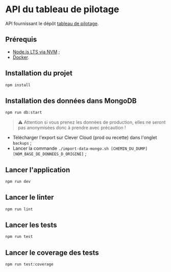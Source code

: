 # API du tableau de pilotage

API fournissant le dépôt [tableau de pilotage](https://github.com/anct-cnum/dashboard).

## Prérequis

- [Node.js LTS via NVM](https://nodejs.org/fr/download/package-manager) ;
- [Docker](https://get.docker.com/).

## Installation du projet

```bash
npm install
```

## Installation des données dans MongoDB

```bash
npm run db:start
```

> ⚠ Attention si vous prenez les données de production, elles ne seront pas anonymisées donc à prendre avec précaution !

- Télécharger l'export sur Clever Cloud (prod ou recette) dans l'onglet `backups` ;
- Lancer la commande `./import-data-mongo.sh [CHEMIN_DU_DUMP] [NOM_BASE_DE_DONNEES_D_ORIGINE]` ;

## Lancer l'application

```bash
npm run dev
```

## Lancer le linter

```bash
npm run lint
```

## Lancer les tests

```bash
npm run test
```

## Lancer le coverage des tests

```bash
npm run test:coverage
```
